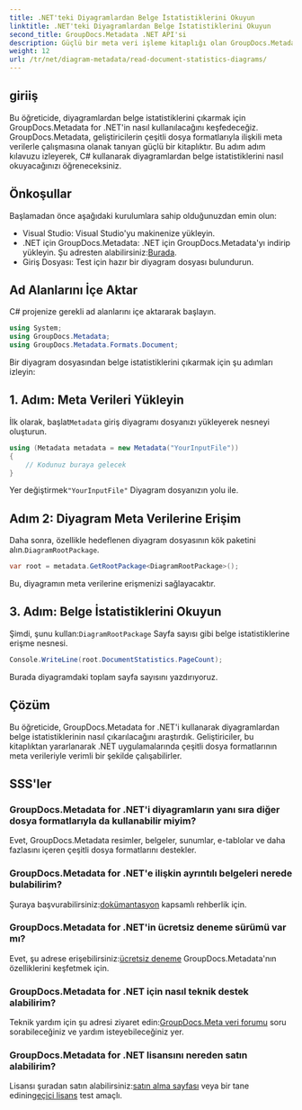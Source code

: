 ```yaml
---
title: .NET'teki Diyagramlardan Belge İstatistiklerini Okuyun
linktitle: .NET'teki Diyagramlardan Belge İstatistiklerini Okuyun
second_title: GroupDocs.Metadata .NET API'si
description: Güçlü bir meta veri işleme kitaplığı olan GroupDocs.Metadata'yı kullanarak .NET'teki diyagramlardan belge istatistiklerini nasıl çıkaracağınızı öğrenin.
weight: 12
url: /tr/net/diagram-metadata/read-document-statistics-diagrams/
---
```

## giriiş
Bu öğreticide, diyagramlardan belge istatistiklerini çıkarmak için GroupDocs.Metadata for .NET'in nasıl kullanılacağını keşfedeceğiz. GroupDocs.Metadata, geliştiricilerin çeşitli dosya formatlarıyla ilişkili meta verilerle çalışmasına olanak tanıyan güçlü bir kitaplıktır. Bu adım adım kılavuzu izleyerek, C# kullanarak diyagramlardan belge istatistiklerini nasıl okuyacağınızı öğreneceksiniz.
## Önkoşullar
Başlamadan önce aşağıdaki kurulumlara sahip olduğunuzdan emin olun:
- Visual Studio: Visual Studio'yu makinenize yükleyin.
-  .NET için GroupDocs.Metadata: .NET için GroupDocs.Metadata'yı indirip yükleyin. Şu adresten alabilirsiniz:[Burada](https://releases.groupdocs.com/metadata/net/).
- Giriş Dosyası: Test için hazır bir diyagram dosyası bulundurun.

## Ad Alanlarını İçe Aktar
C# projenize gerekli ad alanlarını içe aktararak başlayın.
```csharp
using System;
using GroupDocs.Metadata;
using GroupDocs.Metadata.Formats.Document;
```

Bir diyagram dosyasından belge istatistiklerini çıkarmak için şu adımları izleyin:
## 1. Adım: Meta Verileri Yükleyin
 İlk olarak, başlat`Metadata` giriş diyagramı dosyanızı yükleyerek nesneyi oluşturun.
```csharp
using (Metadata metadata = new Metadata("YourInputFile"))
{
    // Kodunuz buraya gelecek
}
```
 Yer değiştirmek`"YourInputFile"` Diyagram dosyanızın yolu ile.
## Adım 2: Diyagram Meta Verilerine Erişim
 Daha sonra, özellikle hedeflenen diyagram dosyasının kök paketini alın.`DiagramRootPackage`.
```csharp
var root = metadata.GetRootPackage<DiagramRootPackage>();
```
Bu, diyagramın meta verilerine erişmenizi sağlayacaktır.
## 3. Adım: Belge İstatistiklerini Okuyun
 Şimdi, şunu kullan:`DiagramRootPackage` Sayfa sayısı gibi belge istatistiklerine erişme nesnesi.
```csharp
Console.WriteLine(root.DocumentStatistics.PageCount);
```
Burada diyagramdaki toplam sayfa sayısını yazdırıyoruz.

## Çözüm
Bu öğreticide, GroupDocs.Metadata for .NET'i kullanarak diyagramlardan belge istatistiklerinin nasıl çıkarılacağını araştırdık. Geliştiriciler, bu kitaplıktan yararlanarak .NET uygulamalarında çeşitli dosya formatlarının meta verileriyle verimli bir şekilde çalışabilirler.

## SSS'ler
### GroupDocs.Metadata for .NET'i diyagramların yanı sıra diğer dosya formatlarıyla da kullanabilir miyim?
Evet, GroupDocs.Metadata resimler, belgeler, sunumlar, e-tablolar ve daha fazlasını içeren çeşitli dosya formatlarını destekler.
### GroupDocs.Metadata for .NET'e ilişkin ayrıntılı belgeleri nerede bulabilirim?
 Şuraya başvurabilirsiniz:[dokümantasyon](https://tutorials.groupdocs.com/metadata/net/) kapsamlı rehberlik için.
### GroupDocs.Metadata for .NET'in ücretsiz deneme sürümü var mı?
 Evet, şu adrese erişebilirsiniz:[ücretsiz deneme](https://releases.groupdocs.com/) GroupDocs.Metadata'nın özelliklerini keşfetmek için.
### GroupDocs.Metadata for .NET için nasıl teknik destek alabilirim?
 Teknik yardım için şu adresi ziyaret edin:[GroupDocs.Meta veri forumu](https://forum.groupdocs.com/c/metadata/14) soru sorabileceğiniz ve yardım isteyebileceğiniz yer.
### GroupDocs.Metadata for .NET lisansını nereden satın alabilirim?
 Lisansı şuradan satın alabilirsiniz:[satın alma sayfası](https://purchase.groupdocs.com/buy) veya bir tane edinin[geçici lisans](https://purchase.groupdocs.com/temporary-license/) test amaçlı.